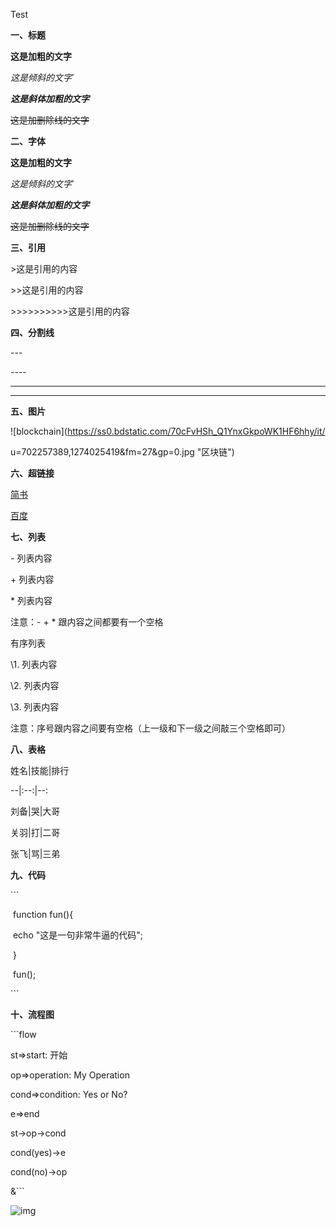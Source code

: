 Test

**一、标题**

**这是加粗的文字**

*这是倾斜的文字*`

***这是斜体加粗的文字***

~~这是加删除线的文字~~

**二、字体**

**这是加粗的文字**

*这是倾斜的文字*`

***这是斜体加粗的文字***

~~这是加删除线的文字~~

**三、引用**

\>这是引用的内容

\>>这是引用的内容

\>>>>>>>>>>这是引用的内容

**四、分割线**

\---

\----

***

*****

**五、图片**

![blockchain](https://ss0.bdstatic.com/70cFvHSh_Q1YnxGkpoWK1HF6hhy/it/

u=702257389,1274025419&fm=27&gp=0.jpg "区块链")

**六、超链接**

[简书](http://jianshu.com)

[百度](http://baidu.com)

**七、列表**

\- 列表内容

\+ 列表内容

\* 列表内容

注意：- + * 跟内容之间都要有一个空格

有序列表

\1. 列表内容

\2. 列表内容

\3. 列表内容

注意：序号跟内容之间要有空格（上一级和下一级之间敲三个空格即可）

**八、表格**

姓名|技能|排行

--|:--:|--:

刘备|哭|大哥

关羽|打|二哥

张飞|骂|三弟

**九、代码**

\```

​    function fun(){

​         echo "这是一句非常牛逼的代码";

​    }

​    fun();

\```

**十、流程图**

\```flow

st=>start: 开始

op=>operation: My Operation

cond=>condition: Yes or No?

e=>end

st->op->cond

cond(yes)->e

cond(no)->op

&```

![img](D:\youdaobiji\jerryy00@163.com\27b5234d192642c68a8d76fa679a37f9\clipboard.png)